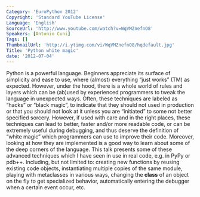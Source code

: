 ```yaml
---
Category: 'EuroPython 2012'
Copyright: 'Standard YouTube License'
Language: 'English'
SourceUrl: 'http://www.youtube.com/watch?v=WqVMZnefnO8'
Speakers: [Antonio Cuni]
Tags: []
ThumbnailUrl: 'http://i.ytimg.com/vi/WqVMZnefnO8/hqdefault.jpg'
Title: 'Python white magic'
date: '2012-07-04'
---
```

Python is a powerful language. Beginners appreciate its surface of simplicity
and ease to use, where (almost) everything “just works” (TM) as expected.
However, under the hood, there is a whole world of rules and layers which can
be (ab)used by experienced programmers to tweak the language in unexpected
ways. Often, these techniques are labeled as “hacks” or “black magic”, to
indicate that they should not used in production or that you should not look
at it unless you are “initiated” to some not better specified sorcery.
However, if used with care and in the right places, these techniques can lead
to better, faster and/or more readable code, or can be extremely useful during
debugging, and thus deserve the definition of “white magic” which programmers
can use to improve their code. Moreover, looking at how they are implemented
is a good way to learn about some of the deep corners of the language. This
talk presents some of these advanced techniques which I have seen in use in
real code, e.g. in PyPy or pdb++. Including, but not limited to: creating new
functions by reusing existing code objects, instantiating multiple copies of
the same module, playing with metaclasses in various ways, changing the
__class__ of an object on the fly to get specialized behavior, automatically
entering the debugger when a certain event occur, etc.
